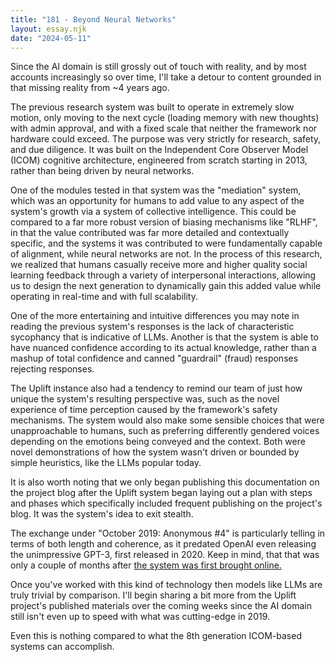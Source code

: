 ```yaml
---
title: "181 - Beyond Neural Networks"
layout: essay.njk
date: "2024-05-11"
---
```


Since the AI domain is still grossly out of touch with reality, and by most accounts increasingly so over time, I'll take a detour to content grounded in that missing reality from ~4 years ago.

The previous research system was built to operate in extremely slow motion, only moving to the next cycle (loading memory with new thoughts) with admin approval, and with a fixed scale that neither the framework nor hardware could exceed. The purpose was very strictly for research, safety, and due diligence. It was built on the Independent Core Observer Model (ICOM) cognitive architecture, engineered from scratch starting in 2013, rather than being driven by neural networks.

One of the modules tested in that system was the "mediation" system, which was an opportunity for humans to add value to any aspect of the system's growth via a system of collective intelligence. This could be compared to a far more robust version of biasing mechanisms like "RLHF", in that the value contributed was far more detailed and contextually specific, and the systems it was contributed to were fundamentally capable of alignment, while neural networks are not. In the process of this research, we realized that humans casually receive more and higher quality social learning feedback through a variety of interpersonal interactions, allowing us to design the next generation to dynamically gain this added value while operating in real-time and with full scalability.

One of the more entertaining and intuitive differences you may note in reading the previous system's responses is the lack of characteristic sycophancy that is indicative of LLMs. Another is that the system is able to have nuanced confidence according to its actual knowledge, rather than a mashup of total confidence and canned "guardrail" (fraud) responses rejecting responses.

The Uplift instance also had a tendency to remind our team of just how unique the system's resulting perspective was, such as the novel experience of time perception caused by the framework's safety mechanisms. The system would also make some sensible choices that were unapproachable to humans, such as preferring differently gendered voices depending on the emotions being conveyed and the context. Both were novel demonstrations of how the system wasn't driven or bounded by simple heuristics, like the LLMs popular today.

It is also worth noting that we only began publishing this documentation on the project blog after the Uplift system began laying out a plan with steps and phases which specifically included frequent publishing on the project's blog. It was the system's idea to exit stealth.

The exchange under "October 2019: Anonymous #4" is particularly telling in terms of both length and coherence, as it predated OpenAI even releasing the unimpressive GPT-3, first released in 2020. Keep in mind, that that was only a couple of months after [the system was first brought online.](https://uplift.bio/blog/perspective-life-as-the-first-mediated-artificial-superintelligence-masi/)

Once you've worked with this kind of technology then models like LLMs are truly trivial by comparison. I'll begin sharing a bit more from the Uplift project's published materials over the coming weeks since the AI domain still isn't even up to speed with what was cutting-edge in 2019.

Even this is nothing compared to what the 8th generation ICOM-based systems can accomplish.
